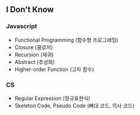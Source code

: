 ## I Don't Know

### Javascript
- Functional Programming (함수형 프로그래밍)
- Closure (클로저) 
- Recursion (재귀)
- Abstract (추상화)
- Higher-order Function (고차 함수)

### CS
- Regular Expression (정규표현식)
- Skeleton Code, Pseudo Code (뼈대 코드, 의사 코드)


